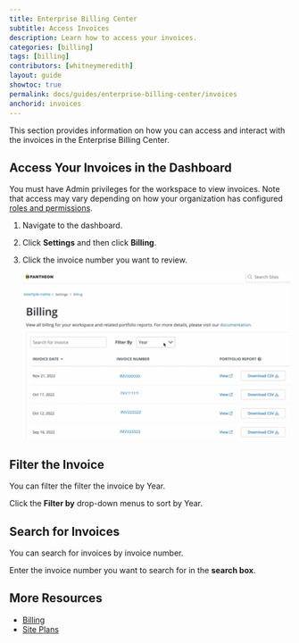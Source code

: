 ```yaml
---
title: Enterprise Billing Center
subtitle: Access Invoices
description: Learn how to access your invoices.
categories: [billing]
tags: [billing]
contributors: [whitneymeredith]
layout: guide
showtoc: true
permalink: docs/guides/enterprise-billing-center/invoices
anchorid: invoices
---
```


This section provides information on how you can access and interact with the invoices in the Enterprise Billing Center.

## Access Your Invoices in the Dashboard

You must have Admin privileges for the workspace to view invoices. Note that access may vary depending on how your organization has configured [roles and permissions](/guides/account-mgmt/workspace-sites-teams/teams#roles-and-permissions).

1. Navigate to the dashboard.

1. Click **Settings** and then click **Billing**.

1. Click the invoice number you want to review.

    ![Dashboard Site Portfolio Display Example 2](../../../images/site-portfolio-report-no-portfolio-section.png)

## Filter the Invoice

You can filter the filter the invoice by Year.

Click the **Filter by** drop-down menus to sort by Year.

## Search for Invoices

You can search for invoices by invoice number.

Enter the invoice number you want to search for in the **search box**.

## More Resources

- [Billing](/guides/account-mgmt/billing)
- [Site Plans](/guides/launch/plans/)